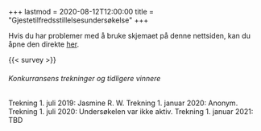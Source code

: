 +++
lastmod = 2020-08-12T12:00:00
title = "Gjestetilfredsstillelsesundersøkelse"
+++

Hvis du har problemer med å bruke skjemaet på denne nettsiden, kan du åpne
den direkte [her](https://forms.gle/pe3y4GiMc9Ee9Feb8).

{{< survey >}}

###### Konkurransens trekninger og tidligere vinnere

Trekning 1. juli 2019: Jasmine R. W.
Trekning 1. januar 2020: Anonym.
Trekning 1. juli 2020: Undersøkelen var ikke aktiv.
Trekning 1. januar 2021: TBD
